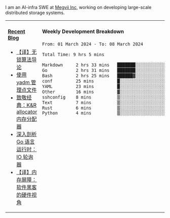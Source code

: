 I am an AI-infra SWE at [Megvii Inc](https://en.megvii.com/), working on developing large-scale distributed storage systems.

<table width="960px">
<tr>
<td valign="top" width="50%">

#### <a href="https://www.kongjun18.me" target="_blank">Recent Blog</a>

<!-- BLOG-POST-LIST:START -->
- [【译】无锁算法导论](https://kongjun18.github.io/posts/2023/07/14/)
- [使用 yadm 管理点文件](https://kongjun18.github.io/posts/2023/04/07/)
- [致敬经典：K&amp;R allocator 内存分配器](https://kongjun18.github.io/posts/2022/12/12/)
- [深入剖析 Go 语言运行时：IO 轮询器](https://kongjun18.github.io/posts/2022/11/21/)
- [【译】内存屏障：软件黑客的硬件视角](https://kongjun18.github.io/posts/2022/11/03/)
<!-- BLOG-POST-LIST:END -->

</td>
<td valign="top" width="50%">

#### Weekly Development Breakdown

<!--START_SECTION:waka-->

```txt
From: 01 March 2024 - To: 08 March 2024

Total Time: 9 hrs 5 mins

Markdown     2 hrs 33 mins   ███████░░░░░░░░░░░░░░░░░░   28.08 %
Go           2 hrs 31 mins   ███████░░░░░░░░░░░░░░░░░░   27.75 %
Bash         2 hrs 25 mins   ██████▓░░░░░░░░░░░░░░░░░░   26.74 %
conf         25 mins         █░░░░░░░░░░░░░░░░░░░░░░░░   04.61 %
YAML         23 mins         █░░░░░░░░░░░░░░░░░░░░░░░░   04.32 %
Other        16 mins         ▓░░░░░░░░░░░░░░░░░░░░░░░░   03.01 %
sshconfig    8 mins          ▒░░░░░░░░░░░░░░░░░░░░░░░░   01.63 %
Text         7 mins          ▒░░░░░░░░░░░░░░░░░░░░░░░░   01.34 %
Rust         6 mins          ▒░░░░░░░░░░░░░░░░░░░░░░░░   01.17 %
Python       4 mins          ▒░░░░░░░░░░░░░░░░░░░░░░░░   00.81 %
```

<!--END_SECTION:waka-->
</td>
</tr>

</table>
